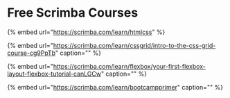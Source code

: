 # Free Scrimba Courses

{% embed url="https://scrimba.com/learn/htmlcss" %}

{% embed url="https://scrimba.com/learn/cssgrid/intro-to-the-css-grid-course-cg9PpTb" caption="" %}

{% embed url="https://scrimba.com/learn/flexbox/your-first-flexbox-layout-flexbox-tutorial-canLGCw" caption="" %}

{% embed url="https://scrimba.com/learn/bootcampprimer" caption="" %}

